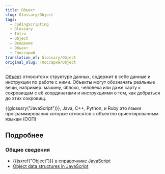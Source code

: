 ```yaml
---
title: Объект
slug: Glossary/Object
tags:
  - CodingScripting
  - Glossary
  - Intro
  - Object
  - Введение
  - Объект
  - Глоссарий
translation_of: Glossary/Object
original_slug: Глоссарий/Object
---
```

[Объект](/ru/docs/Web/JavaScript/Reference/Global_Objects/Object) относится к структуре данных, содержит в себе данные и инструкции по работе с ними. Объекты могут обозначать реальные вещи, например: машину, яблоко, человека или даже карту к сокровищам с её координатами и инструкциями о том, как добраться до этих сокровищ.

{{glossary("JavaScript")}}, Java, C++, Python, и Ruby это языки программирования которые относятся к объектно ориентированным языкам (ООП)

## Подробнее

### Общие сведения

- {{jsxref("Object")}} в [справочнике JavaScript](/ru/docs/Web/JavaScript/Reference)
- [Object data structures in JavaScript](/ru/docs/Web/JavaScript/Data_structures#Objects)
